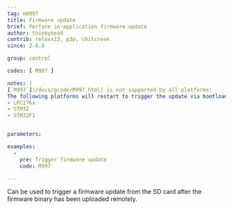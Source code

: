 ```yaml
---
tag: m0997
title: Firmware update
brief: Perform in-application firmware update
author: thinkyhead
contrib: reloxx13, p3p, shitcreek
since: 2.0.0

group: control

codes: [ M997 ]

notes: |
[`M997`](/docs/gcode/M997.html) is not supported by all platforms!
The following platforms will restart to trigger the update via bootloader\:
- LPC176x
- STM32
- STM32F1


parameters:

examples:
  -
    pre: Trigger firmware update
    code: M997

---
```


Can be used to trigger a firmware update from the SD card after the firmware binary has been uploaded remotely.
